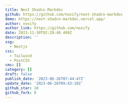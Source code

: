```yaml
---
title: Next Shadcn Markdoc
github: https://github.com/noxify/next-shadcn-markdoc
demo: https://next-shadcn-markdoc.vercel.app/
author: noxify
author_link: https://github.com/noxify
date: 2023-11-30T02:29:48.499Z
description: ''
ssg:
  - Nextjs
css:
  - Tailwind
  - PostCSS
cms: []
category: []
draft: false
publish_date: '2023-06-26T07:44:47Z'
update_date: '2023-06-26T09:43:10Z'
github_star: 10
github_fork: 0
---
```

